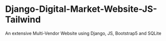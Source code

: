 # Django-Digital-Market-Website-JS-Tailwind
An extensive Multi-Vendor Website using Django, JS, Bootstrap5 and SQLite
